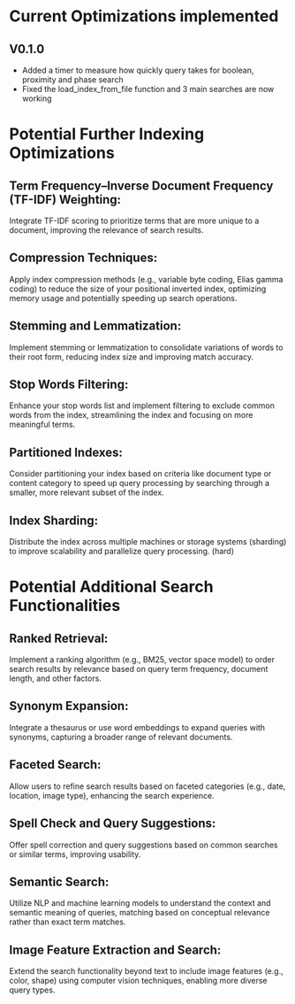 # Current Optimizations implemented

## V0.1.0
- Added a timer to measure how quickly query takes for boolean, proximity and phase search
- Fixed the load_index_from_file function and 3 main searches are now working 






# Potential Further Indexing Optimizations

## Term Frequency–Inverse Document Frequency (TF-IDF) Weighting:
Integrate TF-IDF scoring to prioritize terms that are more unique to a document, improving the relevance of search results.
## Compression Techniques:
Apply index compression methods (e.g., variable byte coding, Elias gamma coding) to reduce the size of your positional inverted index, optimizing memory usage and potentially speeding up search operations.
## Stemming and Lemmatization:
Implement stemming or lemmatization to consolidate variations of words to their root form, reducing index size and improving match accuracy.
## Stop Words Filtering:
Enhance your stop words list and implement filtering to exclude common words from the index, streamlining the index and focusing on more meaningful terms.
## Partitioned Indexes:
Consider partitioning your index based on criteria like document type or content category to speed up query processing by searching through a smaller, more relevant subset of the index.
## Index Sharding:
Distribute the index across multiple machines or storage systems (sharding) to improve scalability and parallelize query processing. (hard) 

# Potential Additional Search Functionalities

## Ranked Retrieval:
Implement a ranking algorithm (e.g., BM25, vector space model) to order search results by relevance based on query term frequency, document length, and other factors.
## Synonym Expansion:
Integrate a thesaurus or use word embeddings to expand queries with synonyms, capturing a broader range of relevant documents.
## Faceted Search:
Allow users to refine search results based on faceted categories (e.g., date, location, image type), enhancing the search experience.
## Spell Check and Query Suggestions:
Offer spell correction and query suggestions based on common searches or similar terms, improving usability.
## Semantic Search:
Utilize NLP and machine learning models to understand the context and semantic meaning of queries, matching based on conceptual relevance rather than exact term matches.
## Image Feature Extraction and Search:
Extend the search functionality beyond text to include image features (e.g., color, shape) using computer vision techniques, enabling more diverse query types.


